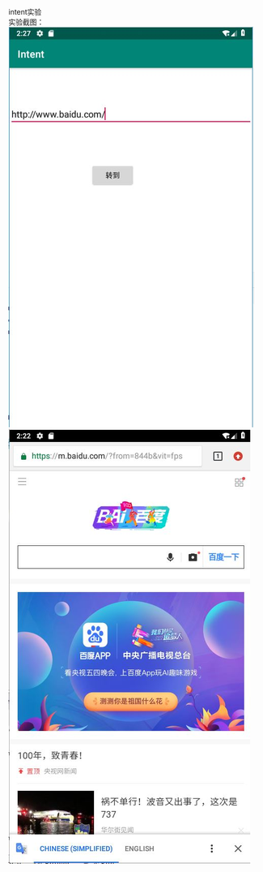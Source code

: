 intent实验<br>
实验截图：<br>
![image](https://github.com/wrh0619/Intent/blob/master/images/1.JPG)<br>
![image](https://github.com/wrh0619/Intent/blob/master/images/2.JPG)<br>
